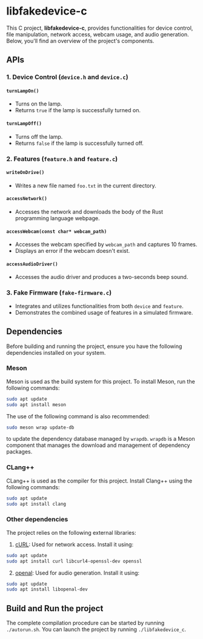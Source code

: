 # libfakedevice-c

This C project, **libfakedevice-c**, provides functionalities for device control, file manipulation, network access, webcam usage, and audio generation. Below, you'll find an overview of the project's components.

## APIs

### 1. Device Control (`device.h` and `device.c`)

#### `turnLampOn()`
- Turns on the lamp.
- Returns `true` if the lamp is successfully turned on.

#### `turnLampOff()`
- Turns off the lamp.
- Returns `false` if the lamp is successfully turned off.

### 2. Features (`feature.h` and `feature.c`)

#### `writeOnDrive()`
- Writes a new file named `foo.txt` in the current directory.

#### `accessNetwork()`
- Accesses the network and downloads the body of the Rust programming language webpage.

#### `accessWebcam(const char* webcam_path)`
- Accesses the webcam specified by `webcam_path` and captures 10 frames.
- Displays an error if the webcam doesn't exist.

#### `accessAudioDriver()`
- Accesses the audio driver and produces a two-seconds beep sound.

### 3. Fake Firmware (`fake-firmware.c`)
- Integrates and utilizes functionalities from both `device` and `feature`.
- Demonstrates the combined usage of features in a simulated firmware.

## Dependencies

Before building and running the project, ensure you have the following dependencies installed on your system.

### Meson

Meson is used as the build system for this project. To install Meson, run the following commands:

```bash
sudo apt update
sudo apt install meson
```

The use of the following command is also recommended:

```bash
sudo meson wrap update-db
```

to update the dependency database managed by `wrapdb`. `wrapdb` is a Meson component that manages the download and management of dependency packages.

### CLang++

CLang++ is used as the compiler for this project. Install Clang++ using the following commands:

```bash
sudo apt update
sudo apt install clang
```

### Other dependencies

The project relies on the following external libraries:

1. [cURL](https://github.com/curl/curl): Used for network access. Install it using:
```bash
sudo apt update
sudo apt install curl libcurl4-openssl-dev openssl
```

2. [openal](https://github.com/kcat/openal-soft): Used for audio generation. Install it using:
```bash
sudo apt update
sudo apt install libopenal-dev
```

## Build and Run the project

The complete compilation procedure can be started by running `./autorun.sh`. You can launch the project by running `./libfakedevice_c`.
